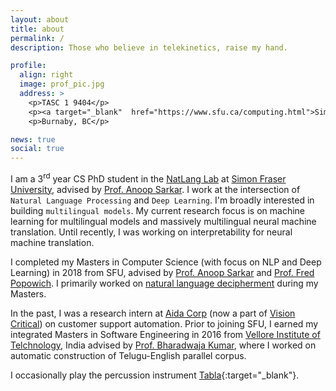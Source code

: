```yaml
---
layout: about
title: about
permalink: /
description: Those who believe in telekinetics, raise my hand.

profile:
  align: right
  image: prof_pic.jpg
  address: >
    <p>TASC 1 9404</p>
    <p><a target="_blank"  href="https://www.sfu.ca/computing.html">Simon Fraser University</p>
    <p>Burnaby, BC</p>

news: true
social: true
---
```

I am a 3<sup>rd</sup> year CS PhD student in the <a target="_blank" href="http://natlang.cs.sfu.ca/">NatLang Lab</a> at <a target="_blank"  href="http://sfu.ca">Simon Fraser University</a>, advised by <a target="_blank"  href="https://www.cs.sfu.ca/~anoop/">Prof. Anoop Sarkar</a>. I work at the intersection of `Natural Language Processing` and `Deep Learning`. I'm broadly interested in building `multilingual models`. My current research focus is on machine learning for multilingual models and massively multilingual neural machine translation. Until recently, I was working on interpretability for neural machine translation.

I completed my Masters in Computer Science (with focus on NLP and Deep Learning) in 2018 from SFU, advised by <a target="_blank"  href="https://www.cs.sfu.ca/~anoop/">Prof. Anoop Sarkar</a> and <a target="_blank"  href="http://www.sfu.ca/~popowich/public/Home.html">Prof. Fred Popowich</a>. I primarily worked on <a target="_blank"  href="http://summit.sfu.ca/item/18588">natural language decipherment</a> during my Masters.

In the past, I was a research intern at <a target="_blank"  href="https://www.crunchbase.com/organization/aida#section-overview">Aida Corp</a> (now a part of <a target="_blank"  href="https://www.visioncritical.com/">Vision Critical</a>) on customer support automation. Prior to joining SFU, I earned my integrated Masters in Software Engineering in 2016 from <a target="_blank"  href="">Vellore Institute of Telchnology</a>, India advised by <a target="_blank"  href="https://scholar.google.com/citations?user=ppJfQbMAAAAJ&hl=en">Prof. Bharadwaja Kumar</a>, where I worked on automatic construction of Telugu-English parallel corpus.

I occasionally play the percussion instrument [Tabla](https://en.wikipedia.org/wiki/Tabla){:target="\_blank"}.


<!-- Within site link style [publications page](/al-folio/publications/) automatically. -->
